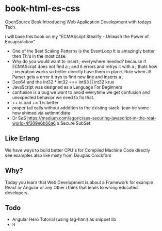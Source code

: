 # book-html-es-css
OpenSource Book Introducing Web Application Development with todays Tech.

i will base this book on my "ECMAScript Stealify - Unleash the Power of Encapsulation"

- One of the Best Scaling Patterns is the EventLoop It is amazingly better then Th's in the most case.
- Why do you would want to insert ; everywhere needed? because if ECMAScript does not find a ; and it errors and retrys it with a ; thats how ; inseration works so better directly have them in place. Rule when JS Parser gets a error it trys to find new line and inserts a ;
- Dec64 and the int32 * int32 === int63 || int32 krux
- JavaScript was designed as a Language For Beginners
- confusion is a bug we want to avoid everytime we get confusion and unexpected behavior we need to fix that.
- ++ is bad += 1 is better
- proper tail calls without adddtion to the existing stack. (can be some how shimed via setImmidiate
- Dr SeS https://medium.com/agoric/ses-securing-javascript-in-the-real-world-4f309e6b66a6 a Secure SubSet 



## Like Erlang
We have ways to build better CPU's for Compiled Machine Code directly see examples also like misty from Douglas Crockford

## Why?

Today you learn that Web Development is about a Framework for example React or Angular or any Other i think that leads to wrong educated developers.

## Todo
- Angular Hero Tutorial (using tag-html) as snippet lib
- R

